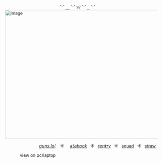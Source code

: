 
⠀ ⠀⠀ ⠀⠀ ⠀⠀⠀ ⠀⠀ ⠀⠀ ⠀⠀ ⠀︶ ⏝ ︶ ୨୧ ︶ ⏝ ︶⠀⠀ ⠀⠀ ⠀
<img width="584" height="427" alt="image" src="https://github.com/user-attachments/assets/0faa50c6-0565-4312-8ec6-b12c173f159d" />






⠀ ⠀ ⠀⠀ ⠀⠀ ⠀ ⠀⠀[𝘨𝘶𝘯𝘴.𝘭𝘰𝘭](https://guns.lol/catisaa) ⠀☀︎ ⠀ [𝘢𝘵𝘢𝘣𝘰𝘰𝘬](https://yurigable.atabook.org)⠀☀︎⠀[𝘳𝘦𝘯𝘵𝘳𝘺](https://rentry.co/gableyuri)⠀☀︎⠀[squad](https://rentry.co/sprunkigang)⠀☀︎⠀[straw](https://seamonkey.straw.page)


⠀ ⠀⠀ ⠀view on pc/laptop
